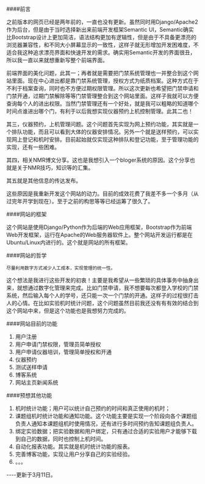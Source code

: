 ####前言

之前版本的网页已经是两年前的，一直也没有更新。虽然同时用Django/Apache2作为后台，但是由于当时选择新出来前端开发框架Semantic UI，Semantic确实比Bootstrap设计上更加简洁，语法结构更加有逻辑性，但是由于不具备更漂亮的浏览器兼容性，和不同大小屏幕显示的一致性，这样子就无形增加开发困难度，不适合我这种追求漂亮界面和快速开发的需求。确实用Semantic开发的界面很丑，所以我一直以来就想重新写整个前端界面。

前端界面的美化问题，此其一；再者就是需要把门禁系统管理也一并整合到这个网站里面。现在中心进出都是靠门禁系统管理，授权方式为纸质档案。这种方式在于不利于档案查询，同时也不方便过期权限管理。所以这次更新也希望把门禁申请和门禁开通，过期门禁解除等等门禁管理整合到这个网站里面。这样子我就可以方便查询每个人的进出权限。当然门禁管理还有一个好处，就是我可以粗略的知道哪个时间点谁进出哪个门，有利于以后我想实现仪器预约上机控制管理。此其二也！

其三，仪器预约，上机管理问题。这个问题首先实现为网上预约功能，其实就是一个排队功能，而且可以看到大体的仪器安排情况。另外一个就是送样预约，可以实现网上登记和机时安排。目前起始就仅实现这种排队和登记功能，至于管理功能的实现，还有一些困难。

其四，相关NMR博文分享。这也是我想引入一个bloger系统的原因。这个分享也就是关于NMR技巧，知识等的汇集。

其五就是其他信息的传达发布。

这些原因是我重新开发这个网站的动力。目前的成效花费了我差不多一个多月（从过完年开学到现在）。至于之前的构思等等已经运筹了很久了。

####网站的框架

这个网站是使用Django/Python作为后端的Web应用框架，Bootstrap作为前端Web开发框架，运行在Apache的Web服务器软件上。整个网站开发运行都是在Ubuntu/Linux内进行的。这个就是网站的所有框架。

####网站的哲学

```尽量利用数字方式减少人工成本，实现管理的统一性。```

这个想法是我进行这些开发的初衷！主要是我希望从一些繁琐的具体事务中抽身出来，就想通过数字化管理来完成。比如门禁申请，我不想要每次都登入学校的门禁系统，然后输入每个人的学号，还只能一次一个门禁的开通。这样子的过程很打击人的心情。在比如实验机时统计问题，这个问题虽然目前我还没有有有效的结合到这个网站中来，但是这个功能也是我想努力完成的。

####网站目前的功能

1. 用户注册
2. 用户申请门禁权限，管理员简单授权
3. 用户申请仪器培训，管理简单授权和开通
4. 仪器预约
5. 测试送样申请
6. 博客系统
7. 网站主页新闻系统

####预想其他功能

1. 机时统计功能；用户可以统计自己预约的时间和真正使用的机时；
2. 课题组机时统计功能和通知功能。这个功能主要是实现一个阶段向各个课题组负责人通知本课题组机时使用情况，还有进行多时间预约告知课题组负责人。
3. 绑定实验数据；把实验数据和用户绑定，只有通过合适的实验用户才能够下载到自己的数据，同时也控制上机时间。
4. 自动化报表功能。其实就是机时统计功能的报表。
5. 完善博客功能，实现让用户分享自己的实验经验。
6. 。。。

----更新于3月11日。